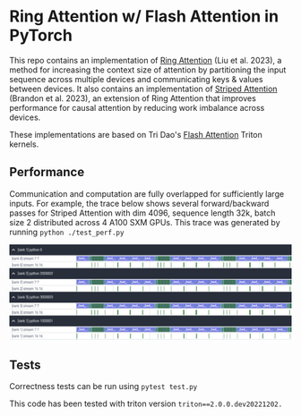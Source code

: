 # Ring Attention w/ Flash Attention in PyTorch

This repo contains an implementation of [Ring Attention](https://arxiv.org/abs/2310.01889) (Liu et al. 2023), a method for increasing the context size of attention by partitioning the input sequence across multiple devices and communicating keys & values between devices. It also contains an implementation of [Striped Attention](https://arxiv.org/abs/2311.09431) (Brandon et al. 2023), an extension of Ring Attention that improves performance for causal attention by reducing work imbalance across devices.

These implementations are based on Tri Dao's [Flash Attention](https://github.com/Dao-AILab/flash-attention/tree/f1a73d074002226c42ce65a1df170ecff9f022c0) Triton kernels.


## Performance

Communication and computation are fully overlapped for sufficiently large inputs. For example, the trace below shows several forward/backward passes for Striped Attention with dim 4096, sequence length 32k, batch size 2 distributed across 4 A100 SXM GPUs. This trace was generated by running `python ./test_perf.py`

![](./assets/pytorch_trace.png)


## Tests

Correctness tests can be run using `pytest test.py`

This code has been tested with triton version `triton==2.0.0.dev20221202.`
